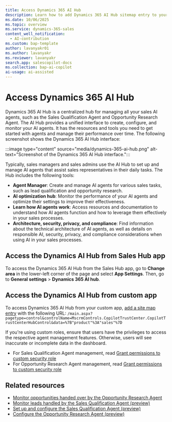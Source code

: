 ```yaml
---
title: Access Dynamics 365 AI Hub
description: Learn how to add Dynamics 365 AI Hub sitemap entry to your custom app to manage your sales AI agents.
ms.date: 10/06/2025
ms.topic: overview
ms.service: dynamics-365-sales
content_well_notification:
  - AI-contribution
ms.custom: bap-template
author: lavanyakr01
ms.author: lavanyakr
ms.reviewer: lavanyakr
search.app: salescopilot-docs
ms.collection: bap-ai-copilot
ai-usage: ai-assisted
---
```


# Access Dynamics 365 AI Hub

Dynamics 365 AI Hub is a centralized hub for managing all your sales AI agents, such as the Sales Qualification Agent and Opportunity Research Agent. The AI Hub provides a unified interface to create, configure, and monitor your AI agents. It has the resources and tools you need to get started with agents and manage their performance over time. The following screenshot shows the Dynamics 365 AI Hub interface:

:::image type="content" source="media/dynamics-365-ai-hub.png" alt-text="Screenshot of the Dynamics 365 AI Hub interface.":::

Typically, sales managers and sales admins use the AI Hub to set up and manage AI agents that assist sales representatives in their daily tasks. The Hub includes the following tools:

- **Agent Manager**: Create and manage AI agents for various sales tasks, such as lead qualification and opportunity research.
- **AI optimization hub**: Monitor the performance of your AI agents and optimize their settings to improve their effectiveness.
- **Learn how AI agents work**: Access resources and documentation to understand how AI agents function and how to leverage them effectively in your sales processes.
- **Architecture, security, privacy, and compliance**: Find information about the technical architecture of AI agents, as well as details on responsible AI, security, privacy, and compliance considerations when using AI in your sales processes.

## Access the Dynamics AI Hub from Sales Hub app

To access the Dynamics 365 AI Hub from the Sales Hub app, go to **Change area** in the lower-left corner of the page and select **App Settings**. Then, go to **General settings** > **Dynamics 365 AI hub**.

## Access the Dynamics AI Hub from custom app

To access Dynamics 365 AI Hub from your custom app, [add a site map entry](add-custom-site-map.md) with the following URL:
`/main.aspx?pagetype=control&controlName=MscrmControls.CopilotTrustCenter.CopilotTrustCenterHubControl&data=%7B"product"%3A"sales"%7D`

If you're using custom roles, ensure that users have the privileges to access the respective agent management features. Otherwise, users will see inaccurate or incomplete data in the dashboard.

- For Sales Qualification Agent management, read [Grant permissions to custom security role](configure-sales-qualification-agent.md#grant-permissions-to-custom-security-role)
- For Opportunity Research Agent management, read [Grant permissions to custom security role](configure-opportunity-research-agent.md#grant-permissions-to-custom-security-role)


## Related resources

- [Monitor opportunities handed over by the Opportunity Research Agent](monitor-opportunity-agent.md) 
- [Monitor leads handled by the Sales Qualification Agent (preview)](monitor-leads-by-sales-qualification-agent.md)
- [Set up and configure the Sales Qualification Agent (preview)](configure-sales-qualification-agent.md)
- [Configure the Opportunity Research Agent (preview)](configure-opportunity-research-agent.md)